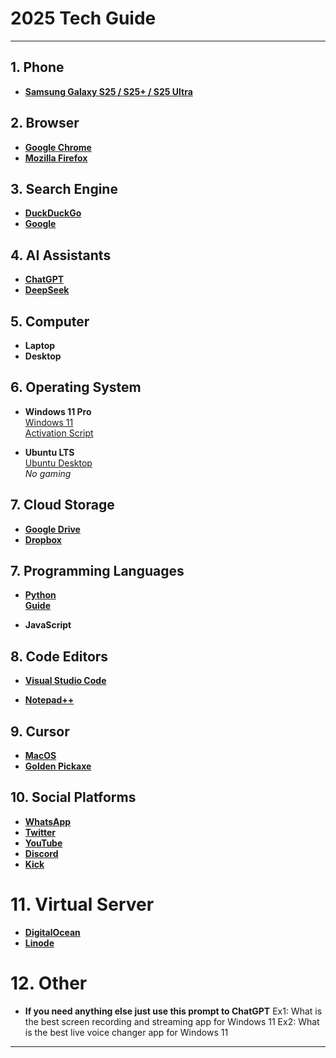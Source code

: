 # 2025 Tech Guide

---

## 1. **Phone**
- **[Samsung Galaxy S25 / S25+ / S25 Ultra](https://www.samsung.com/us/smartphones/galaxy-s25-ultra)**

## 2. **Browser**
- **[Google Chrome](https://www.google.com/chrome)**
- **[Mozilla Firefox](https://www.mozilla.org/en-US/firefox/new)**

## 3. **Search Engine**
- **[DuckDuckGo](https://duckduckgo.com)**
- **[Google](https://www.google.com)**

## 4. **AI Assistants**
- **[ChatGPT](https://chatgpt.com)**
- **[DeepSeek](https://www.deepseek.com)**

## 5. **Computer**
- **Laptop**
- **Desktop**

## 6. **Operating System**
- **Windows 11 Pro**  
  [Windows 11](https://www.microsoft.com/en-us/software-download/windows11)  
  [Activation Script](https://github.com/massgravel/Microsoft-Activation-Scripts)
  
- **Ubuntu LTS**  
  [Ubuntu Desktop](https://ubuntu.com/download/desktop)  
  *No gaming*

## 7. **Cloud Storage**
- **[Google Drive](https://drive.google.com/drive/my-drive)**
- **[Dropbox](https://www.dropbox.com)**

## 7. **Programming Languages**
- **[Python](https://www.python.org/downloads)**  
  **[Guide](https://github.com/batubyte/Cyber/blob/main/Python.md)**

- **JavaScript**

## 8. **Code Editors**
- **[Visual Studio Code](https://code.visualstudio.com/Download)**  
  
- **[Notepad++](https://notepad-plus-plus.org/downloads)**

## 9. **Cursor**
- **[MacOS](https://github.com/antiden/macOS-cursors-for-Windows)**
- **[Golden Pickaxe](https://www.cursor.cc/?action=icon&file_id=74149)**

## 10. **Social Platforms**
- **[WhatsApp](https://web.whatsapp.com/)**
- **[Twitter](https://twitter.com)**
- **[YouTube](https://www.youtube.com)**  
- **[Discord](https://discord.com)**  
- **[Kick](https://kick.com)**  

# 11. **Virtual Server**
- **[DigitalOcean](https://www.digitalocean.com)**
- **[Linode](https://www.linode.com)**

# 12. **Other**
- **If you need anything else just use this prompt to ChatGPT**
  Ex1: What is the best screen recording and streaming app for Windows 11
  Ex2: What is the best live voice changer app for Windows 11
---
